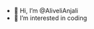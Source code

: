 - 👋 Hi, I’m @AliveliAnjali
- 👀 I’m interested in coding

  

<!---
AliveliAnjali/AliveliAnjali is a ✨ special ✨ repository because its `README.md` (this file) appears on your GitHub profile.
You can click the Preview link to take a look at your changes.
--->
